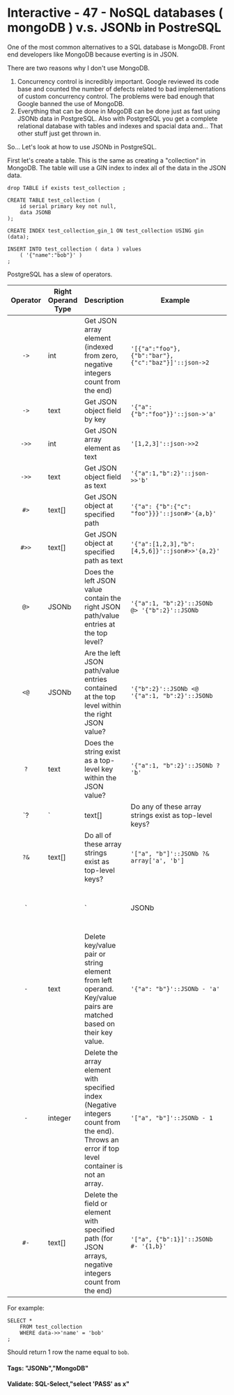



<style>
.pagebreak { page-break-before: always; }
.half { height: 200px; }
</style>








# Interactive - 47 - NoSQL databases ( mongoDB ) v.s. JSONb in PostreSQL

One of the most common alternatives to a SQL database is MongoDB.
Front end developers like MongoDB because everting is in JSON.

There are two reasons why I don't use MongoDB.

1. Concurrency control is incredibly important.  Google reviewed
its code base and counted the number of defects related to bad 
implementations of custom concurrency control.   The problems
were bad enough that Google banned the use of MongoDB.
2. Everything that can be done in MogoDB can be done just as
fast using JSONb data in PostgreSQL.  Also with PostgreSQL
you get a complete relational database with tables and
indexes and spacial data and...   That other stuff just
get thrown in.

So... Let's look at how to use JSONb in PostgreSQL.

First let's create a table.  This is the same as creating a "collection" 
in MongoDB.  The table will use a GIN index to index all of the 
data in the JSON data.

```
drop TABLE if exists test_collection ;

CREATE TABLE test_collection (
	id serial primary key not null,
	data JSONB
);

CREATE INDEX test_collection_gin_1 ON test_collection USING gin (data);

INSERT INTO test_collection ( data ) values	
	( '{"name":"bob"}' )
;

```

PostgreSQL has a slew of operators. 



| Operator | Right Operand Type | Description                                                                                        | Example                                             | Example Result  |
|:--------:|--------------------|----------------------------------------------------------------------------------------------------|-----------------------------------------------------|-----------------|
| `->`     | int                | Get JSON array element (indexed from zero, negative integers count from the end)                   | `'[{"a":"foo"},{"b":"bar"},{"c":"baz"}]'::json->2`  | `{"c":"baz"}`   |
| `->`     | text               | Get JSON object field by key                                                                       | `'{"a": {"b":"foo"}}'::json->'a'`                   | `{"b":"foo"}`   |
| `->>`    | int                | Get JSON array element as text                                                                     | `'[1,2,3]'::json->>2`                               | `3`             |
| `->>`    | text               | Get JSON object field as text                                                                      | `'{"a":1,"b":2}'::json->>'b'`                       | `2`             |
| `#>`     | text[]             | Get JSON object at specified path                                                                  | `'{"a": {"b":{"c": "foo"}}}'::json#>'{a,b}'`        | `{"c": "foo"}`  |
| `#>>`    | text[]             | Get JSON object at specified path as text                                                          | `'{"a":[1,2,3],"b":[4,5,6]}'::json#>>'{a,2}'`       | `3`             |
| `@>`     | JSONb              | Does the left JSON value contain the right JSON path/value entries at the top level?               | `'{"a":1, "b":2}'::JSONb @> '{"b":2}'::JSONb`       |                 |
| `<@`     | JSONb              | Are the left JSON path/value entries contained at the top level within the right JSON value?       | `'{"b":2}'::JSONb <@ '{"a":1, "b":2}'::JSONb`       |                 |
| `?`      | text               | Does the string exist as a top-level key within the JSON value?                                    | `'{"a":1, "b":2}'::JSONb ? 'b'`                     |                 |
| `?|`     | text[]             | Do any of these array strings exist as top-level keys?                                             | `'{"a":1, "b":2, "c":3}'::JSONb ?| array['b', 'c']` |                 |
| `?&`     | text[]             | Do all of these array strings exist as top-level keys?                                             | `'["a", "b"]'::JSONb ?& array['a', 'b']`            |                 |
| `||`     | JSONb              | Concatenate two JSONb values into a new JSONb value                                                | `'["a", "b"]'::JSONb || '["c", "d"]'::JSONb`        |                 |
| `-`      | text               | Delete key/value pair or string element from left operand. Key/value pairs are matched based on their key value. | `'{"a": "b"}'::JSONb - 'a'`           |                 |
| `-`      | integer            | Delete the array element with specified index (Negative integers count from the end). Throws an error if top level container is not an array. | `'["a", "b"]'::JSONb - 1` |    |
| `#-`     | text[]             | Delete the field or element with specified path (for JSON arrays, negative integers count from the end) | `'["a", {"b":1}]'::JSONb #- '{1,b}'`           |                 |


For example:

```
SELECT * 
	FROM test_collection 
	WHERE data->>'name' = 'bob'
;

```

Should return 1 row the name equal to `bob`.


#### Tags: "JSONb","MongoDB"

#### Validate: SQL-Select,"select 'PASS' as x"

